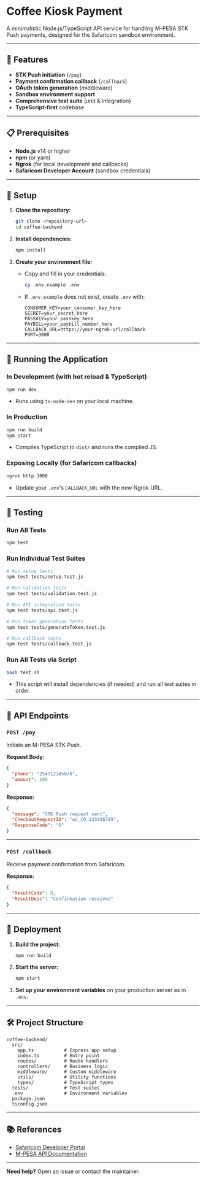 # Coffee Kiosk Payment 

A minimalistic Node.js/TypeScript API service for handling M-PESA STK Push payments, designed for the Safaricom sandbox environment.

---

## 🚀 Features

- **STK Push initiation** (`/pay`)
- **Payment confirmation callback** (`/callback`)
- **OAuth token generation** (middleware)
- **Sandbox environment support**
- **Comprehensive test suite** (unit & integration)
- **TypeScript-first** codebase

---

## 📋 Prerequisites

- **Node.js** v14 or higher
- **npm** (or yarn)
- **Ngrok** (for local development and callbacks)
- **Safaricom Developer Account** (sandbox credentials)

---

## 🔧 Setup

1. **Clone the repository:**
   ```bash
   git clone <repository-url>
   cd coffee-backend
   ```

2. **Install dependencies:**
   ```bash
   npm install
   ```

3. **Create your environment file:**
   - Copy and fill in your credentials:
     ```bash
     cp .env.example .env
     ```
   - If `.env.example` does not exist, create `.env` with:
     ```
     CONSUMER_KEY=your_consumer_key_here
     SECRET=your_secret_here
     PASSKEY=your_passkey_here
     PAYBILL=your_paybill_number_here
     CALLBACK_URL=https://your-ngrok-url/callback
     PORT=3000
     ```

---

## 🏃 Running the Application

### In Development (with hot reload & TypeScript)
```bash
npm run dev
```
- Runs using `ts-node-dev` on your local machine.

### In Production
```bash
npm run build
npm start
```
- Compiles TypeScript to `dist/` and runs the compiled JS.

### Exposing Locally (for Safaricom callbacks)
```bash
ngrok http 3000
```
- Update your `.env`'s `CALLBACK_URL` with the new Ngrok URL.

---

## 🧪 Testing

### Run All Tests
```bash
npm test
```

### Run Individual Test Suites
```bash
# Run setup tests
npm test tests/setup.test.js

# Run validation tests
npm test tests/validation.test.js

# Run API integration tests
npm test tests/api.test.js

# Run token generation tests
npm test tests/generateToken.test.js

# Run callback tests
npm test tests/callback.test.js
```

### Run All Tests via Script
```bash
bash test.sh
```
- This script will install dependencies (if needed) and run all test suites in order.

---

## 📝 API Endpoints

### `POST /pay`
Initiate an M-PESA STK Push.

**Request Body:**
```json
{
  "phone": "254712345678",
  "amount": 100
}
```

**Response:**
```json
{
  "message": "STK Push request sent",
  "CheckoutRequestID": "ws_CO_123456789",
  "ResponseCode": "0"
}
```

---

### `POST /callback`
Receive payment confirmation from Safaricom.

**Response:**
```json
{
  "ResultCode": 0,
  "ResultDesc": "Confirmation received"
}
```

---

## 🚀 Deployment

1. **Build the project:**
   ```bash
   npm run build
   ```
2. **Start the server:**
   ```bash
   npm start
   ```
3. **Set up your environment variables** on your production server as in `.env`.

---

## 🛠️ Project Structure

```
coffee-backend/
  src/
    app.ts           # Express app setup
    index.ts         # Entry point
    routes/          # Route handlers
    controllers/     # Business logic
    middleware/      # Custom middleware
    utils/           # Utility functions
    types/           # TypeScript types
  tests/             # Test suites
  .env               # Environment variables
  package.json
  tsconfig.json
```

---

## 📚 References

- [Safaricom Developer Portal](https://developer.safaricom.co.ke/)
- [M-PESA API Documentation](https://developer.safaricom.co.ke/docs)

---

**Need help?** Open an issue or contact the maintainer. 
